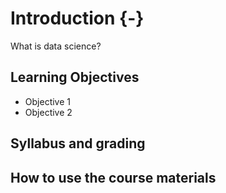 # Introduction {-}

What is data science?

## Learning Objectives 

* Objective 1
* Objective 2


## Syllabus and grading

## How to use the course materials

